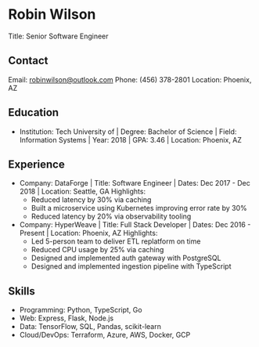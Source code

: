 # Robin Wilson
Title: Senior Software Engineer

## Contact
Email: robinwilson@outlook.com
Phone: (456) 378-2801
Location: Phoenix, AZ

## Education
- Institution: Tech University of | Degree: Bachelor of Science | Field: Information Systems | Year: 2018 | GPA: 3.46 | Location: Phoenix, AZ

## Experience
- Company: DataForge | Title: Software Engineer | Dates: Dec 2017 - Dec 2018 | Location: Seattle, GA
  Highlights:
    - Reduced latency by 30% via caching
    - Built a microservice using Kubernetes improving error rate by 30%
    - Reduced latency by 20% via observability tooling
- Company: HyperWeave | Title: Full Stack Developer | Dates: Dec 2016 - Present | Location: Phoenix, AZ
  Highlights:
    - Led 5-person team to deliver ETL replatform on time
    - Reduced CPU usage by 25% via caching
    - Designed and implemented auth gateway with PostgreSQL
    - Designed and implemented ingestion pipeline with TypeScript

## Skills
- Programming: Python, TypeScript, Go
- Web: Express, Flask, Node.js
- Data: TensorFlow, SQL, Pandas, scikit-learn
- Cloud/DevOps: Terraform, Azure, AWS, Docker, GCP
